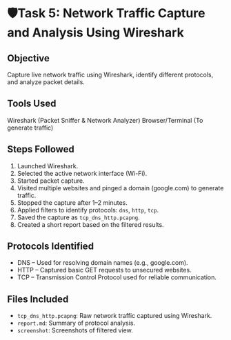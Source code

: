 # 🛡Task 5: Network Traffic Capture and Analysis Using Wireshark

##  Objective
Capture live network traffic using Wireshark, identify different protocols, and analyze packet details.

## Tools Used
 Wireshark (Packet Sniffer & Network Analyzer)
 Browser/Terminal (To generate traffic)
 
## Steps Followed
1. Launched Wireshark.
2. Selected the active network interface (Wi-Fi).
3. Started packet capture.
4. Visited multiple websites and pinged a domain (google.com) to generate traffic.
5. Stopped the capture after 1–2 minutes.
6. Applied filters to identify protocols: `dns`, `http`, `tcp`.
7. Saved the capture as `tcp_dns_http.pcapng`.
8. Created a short report based on the filtered results.

## Protocols Identified
- DNS – Used for resolving domain names (e.g., google.com).
- HTTP – Captured basic GET requests to unsecured websites.
- TCP – Transmission Control Protocol used for reliable communication.

## Files Included
- `tcp_dns_http.pcapng`: Raw network traffic captured using Wireshark.
- `report.md`: Summary of protocol analysis.
- `screenshot`: Screenshots of filtered view.

